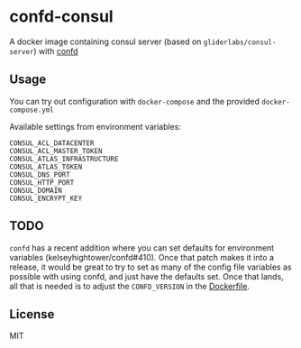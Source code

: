# confd-consul

A docker image containing consul server (based on `gliderlabs/consul-server`)
with [confd](https://github.com/kelseyhightower/confd)

## Usage

You can try out configuration with `docker-compose` and the provided `docker-compose.yml`

Available settings from environment variables:

```
CONSUL_ACL_DATACENTER
CONSUL_ACL_MASTER_TOKEN
CONSUL_ATLAS_INFRASTRUCTURE
CONSUL_ATLAS_TOKEN
CONSUL_DNS_PORT
CONSUL_HTTP_PORT
CONSUL_DOMAIN
CONSUL_ENCRYPT_KEY
```

## TODO

`confd` has a recent addition where you can set defaults for environment
variables (kelseyhightower/confd#410). Once that patch makes it into a release,
it would be great to try to set as many of the config file variables as
possible with using confd, and just have the defaults set. Once that lands,
all that is needed is to adjust the `CONFD_VERSION` in the [Dockerfile](./Dockerfile).

## License
MIT
